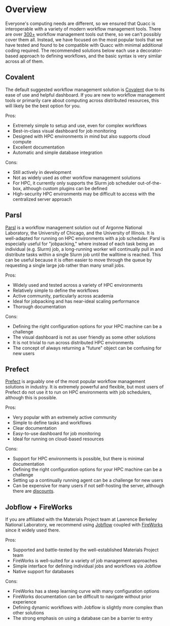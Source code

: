 # Overview

Everyone's computing needs are different, so we ensured that Quacc is interoperable with a variety of modern workflow management tools. There are over [300+](https://workflows.community/systems) workflow management tools out there, so we can't possibly cover them all. Instead, we have focused on the most popular tools that we have tested and found to be compatible with Quacc with minimal additional coding required. The recommended solutions below each use a decorator-based approach to defining workflows, and the basic syntax is very similar across all of them.

## Covalent

The default suggested workflow management solution is [Covalent](https://github.com/AgnostiqHQ/covalent/) due to its ease of use and helpful dashboard. If you are new to workflow management tools or primarily care about computing across distributed resources, this will likely be the best option for you.

Pros:

- Extremely simple to setup and use, even for complex workflows
- Best-in-class visual dashboard for job monitoring
- Designed with HPC environments in mind but also supports cloud compute
- Excellent documentation
- Automatic and simple database integration

Cons:

- Still actively in development
- Not as widely used as other workflow management solutions
- For HPC, it currently only supports the Slurm job scheduler out-of-the-box, although custom plugins can be defined
- High-security HPC environments may be difficult to access with the centralized server approach

## Parsl

[Parsl](https://github.com/Parsl/parsl) is a workflow management solution out of Argonne National Laboratory, the University of Chicago, and the University of Illinois. It is well-adapted for running on HPC environments with a job scheduler. Parsl is especially useful for "jobpacking," where instead of each task being an individual (e.g. Slurm) job, a long-running worker will continually pull in and distribute tasks within a single Slurm job until the walltime is reached. This can be useful because it is often easier to move through the queue by requesting a single large job rather than many small jobs.

Pros:

- Widely used and tested across a variety of HPC environments
- Relatively simple to define the workflows
- Active community, particularly across academia
- Ideal for jobpacking and has near-ideal scaling performance
- Thorough documentation

Cons:

- Defining the right configuration options for your HPC machine can be a challenge
- The visual dashboard is not as user friendly as some other solutions
- It is not trivial to run across distributed HPC environments
- The concept of always returning a "future" object can be confusing for new users

## Prefect

[Prefect](https://github.com/PrefectHQ/prefect) is arguably one of the most popular workflow management solutions in industry. It is extremely powerful and flexible, but most users of Prefect do not use it to run on HPC environments with job schedulers, although this is possible.

Pros:

- Very popular with an extremely active community
- Simple to define tasks and workflows
- Clear documentation
- Easy-to-use dashboard for job monitoring
- Ideal for running on cloud-based resources

Cons:

- Support for HPC environments is possible, but there is minimal documentation
- Defining the right configuration options for your HPC machine can be a challenge
- Setting up a continually running agent can be a challenge for new users
- Can be expensive for many users if not self-hosting the server, although there are [discounts](https://www.prefect.io/guide/blog/simple-success-based-pricing/).

## Jobflow + FireWorks

If you are affiliated with the Materials Project team at Lawrence Berkeley National Laboratory, we recommend using [Jobflow](https://github.com/materialsproject/jobflow) coupled with [FireWorks](https://github.com/materialsproject/fireworks) since it widely used there.

Pros:

- Supported and battle-tested by the well-established Materials Project team
- FireWorks is well-suited for a variety of job management approaches
- Simple interface for defining individual jobs and workflows via Jobflow
- Native support for databases

Cons:

- FireWorks has a steep learning curve with many configuration options
- FireWorks documentation can be difficult to navigate without prior experience
- Defining dynamic workflows with Jobflow is slightly more complex than other solutions
- The strong emphasis on using a database can be a barrier to entry
